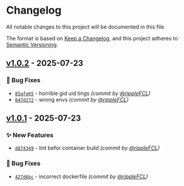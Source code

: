 # Changelog
All notable changes to this project will be documented in this file.

The format is based on [Keep a Changelog](https://keepachangelog.com/en/1.0.0/),
and this project adheres to [Semantic Versioning](https://semver.org/spec/v2.0.0.html).

## [v1.0.2] - 2025-07-23
### :bug: Bug Fixes
- [`85afe65`](https://github.com/rippleFCL/mqttsensehat/commit/85afe6589e53de075eb4e3cf9e4ce3f00cc85be6) - horrible gid uid tings *(commit by [@rippleFCL](https://github.com/rippleFCL))*
- [`047d272`](https://github.com/rippleFCL/mqttsensehat/commit/047d272d8f70b3f163b440680c4b5d08f2d01467) - wrong envs *(commit by [@rippleFCL](https://github.com/rippleFCL))*


## [v1.0.1] - 2025-07-23
### :sparkles: New Features
- [`d874349`](https://github.com/rippleFCL/mqttsensehat/commit/d87434930d0f36def5b8ec67382f7011738c0621) - lint befor container build *(commit by [@rippleFCL](https://github.com/rippleFCL))*

### :bug: Bug Fixes
- [`427d6bc`](https://github.com/rippleFCL/mqttsensehat/commit/427d6bc16dfbe1a0de680c5779c62df4412a0abe) - incorrect dockerfile *(commit by [@rippleFCL](https://github.com/rippleFCL))*

[v1.0.1]: https://github.com/rippleFCL/mqttsensehat/compare/v1.0.0...v1.0.1
[v1.0.2]: https://github.com/rippleFCL/mqttsensehat/compare/v1.0.1...v1.0.2
